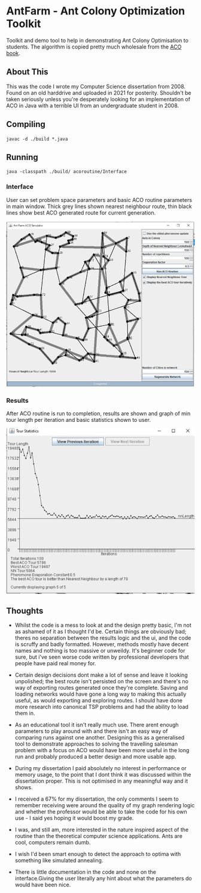 # AntFarm - Ant Colony Optimization Toolkit

Toolkit and demo tool to help in demonstrating Ant Colony Optimisation to students. The algorithm is copied pretty much wholesale from the [ACO book](https://www.amazon.co.uk/Ant-Colony-Optimization-Bradford-Book/dp/0262042193).

## About This

This was the code I wrote my Computer Science dissertation from 2008. Found on an old harddrive and uploaded in 2021 for posterity. Shouldn't be taken seriously unless you're desperately looking for an implementation of ACO in Java with a terrible UI from an undergraduate student in 2008.

## Compiling

```
javac -d ./build *.java
```

## Running

```
java -classpath ./build/ acoroutine/Interface
```

### Interface
User can set problem space parameters and basic ACO routine parameters in main window. Thick grey lines shown nearest neighbour route, thin black lines show best ACO generated route for current generation.

<img src="./Interface.png"></img>


### Results
After ACO routine is run to completion, results are shown and graph of min tour length per iteration and basic statistics shown to user.

<img src="./Results.png"></img>


## Thoughts

* Whilst the code is a mess to look at and the design pretty basic, I'm not as ashamed of it as I thought I'd be. Certain things are obviously bad; theres no separation between the results logic and the ui, and the code is scruffy and badly formatted. However, methods mostly have decent names and nothing is too massive or unweildy. It's beginner code for sure, but i've seen worse code written by professional developers that people have paid real money for.

* Certain design decisions dont make a lot of sense and leave it looking unpolished; the best route isn't persisted on the screen and there's no way of exporting routes generated once they're complete. Saving and loading networks would have gone a long way to making this actually useful, as would exporting and exploring routes. I should have done more research into canonical TSP problems and had the ability to load them in.

* As an educational tool it isn't really much use. There arent enough parameters to play around with and there isn't an easy way of comparing runs against one another. Designing this as a generalised tool to demonstrate approaches to solving the travelling salesman problem with a focus on ACO would have been more useful in the long run and probably produced a better design and more usable app.

* During my dissertation I paid absolutely no interest in performance or memory usage, to the point that I dont think it was discussed within the dissertation proper. This is not optimised in any meaningful way and it shows.

* I received a 67% for my dissertation, the only comments I seem to remember receiving were around the quality of my graph rendering logic and whether the professor would be able to take the code for his own use - I said yes hoping it would boost my grade.

* I was, and still am, more interested in the nature inspired aspect of the routine than the theoretical computer science applications. Ants are cool, computers remain dumb.

* I wish I'd been smart enough to detect the approach to optima with something like simulated annealing.

* There is little documentation in the code and none on the interface.Giving the user literally any hint about what the parameters do would have been nice.
